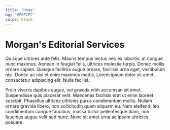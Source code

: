 ```yaml
---
title: "Home"
bg: '#F8FCFC'
color: black
---
```


# Morgan's Editorial Services

Quisque ultrices ante felis. Mauris tempus lectus nec ex lobortis, at congue nunc maximus. Aenean in feugiat felis, ultrices molestie turpis. Donec mollis ornare sapien. Quisque facilisis augue ornare, facilisis urna eget, vestibulum nisi. Donec ac nisi et enim maximus mattis. Lorem ipsum dolor sit amet, consectetur adipiscing elit. Nulla facilisi.

Proin viverra dapibus augue, vel gravida nibh accumsan sit amet. Suspendisse quis placerat velit. Maecenas facilisis erat ut enim laoreet suscipit. Phasellus ultrices ultricies purus condimentum mollis. Nullam ornare gravida libero, non sollicitudin quam aliquam eu. Nam eleifend, leo condimentum congue faucibus, massa tortor pellentesque diam, non faucibus augue velit sed nunc. Nunc sit amet urna ac ipsum ultricies posuere.
